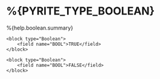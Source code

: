 # %{PYRITE_TYPE_BOOLEAN}

%{help.boolean.summary}

```
<block type="Boolean">
    <field name="BOOL">TRUE</field>
</block>
```

```
<block type="Boolean">
    <field name="BOOL">FALSE</field>
</block>
```